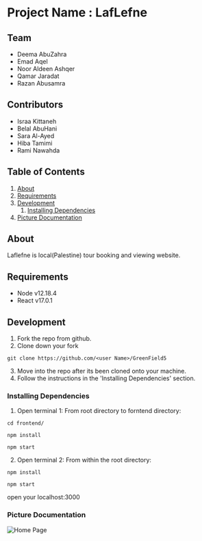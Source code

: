# Project Name : LafLefne 

## Team
  - Deema AbuZahra
  - Emad Aqel
  - Noor Aldeen Ashqer 
  - Qamar Jaradat
  - Razan Abusamra
  
## Contributors 
  - Israa Kittaneh
  - Belal AbuHani
  - Sara Al-Ayed
  - Hiba Tamimi
  - Rami Nawahda

## Table of Contents

1. [About](#about)
1. [Requirements](#requirements)
1. [Development](#development)
    1. [Installing Dependencies](#installing-dependencies)
1. [Picture Documentation](#documentation)

## About
Laflefne is local(Palestine) tour booking and viewing website.

## Requirements

- Node v12.18.4
- React v17.0.1

## Development

1. Fork the repo from github.
2. Clone down your fork
```
git clone https://github.com/<user Name>/GreenField5
```
3. Move into the repo after its been cloned onto your machine.
4. Follow the instructions in the 'Installing Dependencies' section.

### Installing Dependencies

1. Open terminal 1: From root directory to forntend directory:
```
cd frontend/
```
```
npm install
```
```
npm start
```
2. Open terminal 2: From within the root directory:
```
npm install
```
```
npm start
```
open your localhost:3000

### Picture Documentation
![Home Page](https://i.imgur.com/T6WHKg9.png)



